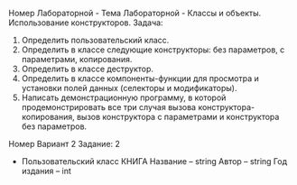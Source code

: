 Номер Лабораторной - 
Тема Лабораторной - Классы и объекты. Использование конструкторов.
Задача:
1.	Определить пользовательский класс.
2.	Определить в классе следующие конструкторы: без параметров, с параметрами, копирования.
3.	Определить в классе деструктор.
4.	Определить в классе компоненты-функции для просмотра и установки полей данных (селекторы и модификаторы).
5.	Написать демонстрационную программу, в которой продемонстрировать все три случая вызова конструктора-копирования, вызов конструктора с параметрами и конструктора без параметров.

Номер Вариант 2
Задание: 2
- Пользовательский класс КНИГА 
Название – string
Автор – string 
Год издания – int
